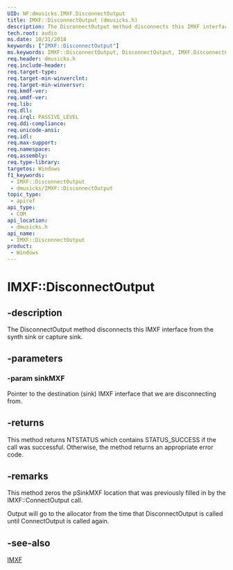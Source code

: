 ```yaml
---
UID: NF:dmusicks.IMXF.DisconnectOutput
title: IMXF::DisconnectOutput (dmusicks.h)
description: The DisconnectOutput method disconnects this IMXF interface from the synth sink or capture sink.
tech.root: audio
ms.date: 10/31/2018
keywords: ["IMXF::DisconnectOutput"]
ms.keywords: IMXF::DisconnectOutput, DisconnectOutput, IMXF.DisconnectOutput, IMXF::DisconnectOutput, IMXF.DisconnectOutput
req.header: dmusicks.h
req.include-header: 
req.target-type: 
req.target-min-winverclnt: 
req.target-min-winversvr: 
req.kmdf-ver: 
req.umdf-ver: 
req.lib: 
req.dll: 
req.irql: PASSIVE_LEVEL
req.ddi-compliance: 
req.unicode-ansi: 
req.idl: 
req.max-support: 
req.namespace: 
req.assembly: 
req.type-library: 
targetos: Windows
f1_keywords:
 - IMXF::DisconnectOutput
 - dmusicks/IMXF::DisconnectOutput
topic_type:
 - apiref
api_type:
 - COM
api_location:
 - dmusicks.h
api_name:
 - IMXF::DisconnectOutput
product:
 - Windows
---
```


# IMXF::DisconnectOutput


## -description

The DisconnectOutput method disconnects this IMXF interface from the synth sink or capture sink.

## -parameters

### -param sinkMXF

Pointer to the destination (sink) IMXF interface that we are disconnecting from.

## -returns

This method returns NTSTATUS which contains STATUS_SUCCESS if the call was successful. Otherwise, the method returns an appropriate error code.

## -remarks

This method zeros the pSinkMXF location that was previously filled in by the IMXF::ConnectOutput call.

Output will go to the allocator from the time that DisconnectOutput is called until ConnectOutput is called again.

## -see-also

[IMXF](nn-dmusicks-imxf.md)

